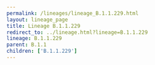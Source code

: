 ```yaml
---
permalink: /lineages/lineage_B.1.1.229.html
layout: lineage_page
title: Lineage B.1.1.229
redirect_to: ../lineage.html?lineage=B.1.1.229
lineage: B.1.1.229
parent: B.1.1
children: ['B.1.1.229']
---
```

